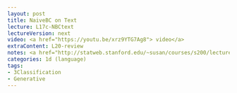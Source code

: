 ```yaml
---
layout: post
title: NaiveBC on Text 
lecture: L17c-NBCtext 
lectureVersion: next
video: <a href="https://youtu.be/xrz9YTG7Ag8"> video</a> 
extraContent: L20-review  
notes: <a href="http://statweb.stanford.edu/~susan/courses/s200/lectures/lect11.pdf">Multinomial MLE</a> 
categories: 1d (language)
tags:
- 3Classification
- Generative
---
```

